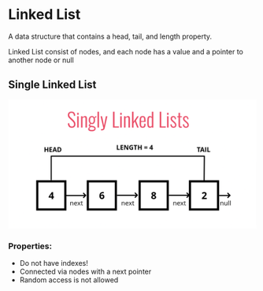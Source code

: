 # Linked List

A data structure that contains a head, tail, and length property.

Linked List consist of nodes, and each node has a value and a pointer to another node or null

## Single Linked List

![Diagram](https://raw.githubusercontent.com/Rohan-Shakya/coding-interview-with-javascript/main/linked-list/assets/Singly%20Linked%20Li.png)

### Properties:

- Do not have indexes!
- Connected via nodes with a next pointer
- Random access is not allowed
